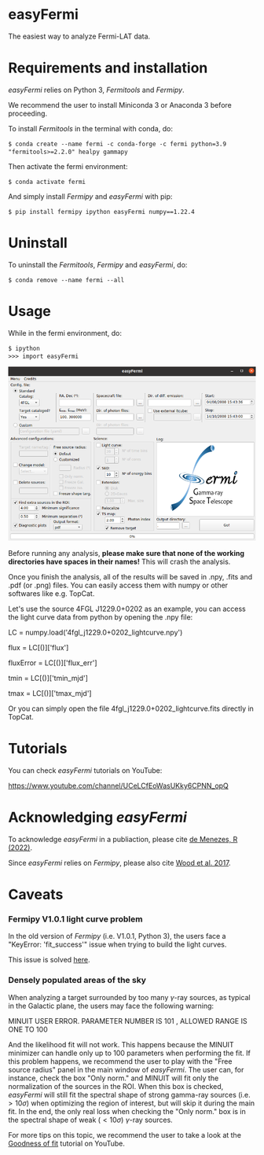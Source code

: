 # easyFermi
The easiest way to analyze Fermi-LAT data.

# Requirements and installation
_easyFermi_ relies on Python 3, _Fermitools_ and _Fermipy_. 

We recommend the user to install Miniconda 3 or Anaconda 3 before proceeding.

To install _Fermitools_ in the terminal with conda, do:

<pre><code>$ conda create --name fermi -c conda-forge -c fermi python=3.9 "fermitools>=2.2.0" healpy gammapy
</code></pre>

Then activate the fermi environment:

<pre><code>$ conda activate fermi
</code></pre>

And simply install _Fermipy_ and _easyFermi_ with pip:

<pre><code>$ pip install fermipy ipython easyFermi numpy==1.22.4
</code></pre>

# Uninstall

To uninstall the _Fermitools_, _Fermipy_ and _easyFermi_, do:

<pre><code>$ conda remove --name fermi --all
</code></pre>

# Usage

While in the fermi environment, do:

<pre><code>$ ipython
>>> import easyFermi
</code></pre>

![easyFermi main window](/code/images/easyFermiWindow.png "EasyFermi main window")

Before running any analysis, **please make sure that none of the working directories have spaces in their names!** This will crash the analysis.

Once you finish the analysis, all of the results will be saved in .npy, .fits and .pdf (or .png) files.
You can easily access them with numpy or other softwares like e.g. TopCat.

Let's use the source 4FGL J1229.0+0202 as an example, you can access the light curve data from python by opening the .npy file: 

LC = numpy.load('4fgl_j1229.0+0202_lightcurve.npy')

flux = LC[()]['flux']

fluxError = LC[()]['flux_err']

tmin = LC[()]['tmin_mjd']

tmax = LC[()]['tmax_mjd']

Or you can simply open the file 4fgl_j1229.0+0202_lightcurve.fits directly in TopCat.

# Tutorials

You can check _easyFermi_ tutorials on YouTube:

https://www.youtube.com/channel/UCeLCfEoWasUKky6CPNN_opQ

# Acknowledging _easyFermi_

To acknowledge _easyFermi_ in a publiaction, please cite  [de Menezes, R (2022)](https://ui.adsabs.harvard.edu/abs/2022arXiv220611272D/abstract).

Since _easyFermi_ relies on _Fermipy_, please also cite [Wood et al. 2017](https://ui.adsabs.harvard.edu/abs/2017ICRC...35..824W/abstract).

# Caveats

### Fermipy V1.0.1 light curve problem

In the old version of _Fermipy_ (i.e. V1.0.1, Python 3), the users face a "KeyError: 'fit_success'" issue when trying to build the light curves. 

This issue is solved [here](https://github.com/fermiPy/fermipy/issues/368).


### Densely populated areas of the sky

When analyzing a target surrounded by too many $\gamma$-ray sources, as typical in the Galactic plane, the users may face the following warning:

 MINUIT USER ERROR.  PARAMETER NUMBER IS        101
,  ALLOWED RANGE IS ONE TO 100

And the likelihood fit will not work. This happens because the MINUIT minimizer can handle only up to 100 parameters when performing the fit. If this problem happens, we recommend the user to play with the "Free source radius" panel in the main window of _easyFermi_. The user can, for instance, check the box "Only norm." and MINUIT will fit only the normalization of the sources in the ROI. When this box is checked, _easyFermi_ will still fit the spectral shape of strong gamma-ray sources (i.e. $> 10 \sigma$) when optimizing the region of interest, but will skip it during the main fit. In the end, the only real loss when checking the "Only norm." box is in the spectral shape of weak ($< 10 \sigma$) $\gamma$-ray sources.

For more tips on this topic, we recommend the user to take a look at the [Goodness of fit](https://www.youtube.com/watch?v=Ny7aA9EBRUs&t=4s&ab_channel=easyFermi) tutorial on YouTube.



